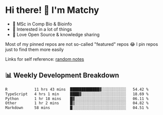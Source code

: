 # Hi there! 👋 I'm Matchy

- 🧬 MSc in Comp Bio & Bioinfo
- 🎈 Interested in a lot of things
- 💜 Love Open Source & knowledge sharing

Most of my pinned repos are not so-called "featured" repos 😂 I pin repos just to find them more easily

Links for self reference: [random notes](https://matchy233.github.io/random-notes)

## 📊 Weekly Development Breakdown

<!--START_SECTION:waka-->

```txt
R            11 hrs 43 mins  █████████████▓░░░░░░░░░░░   54.42 %
TypeScript   4 hrs 1 min     ████▓░░░░░░░░░░░░░░░░░░░░   18.69 %
Python       1 hr 18 mins    █▓░░░░░░░░░░░░░░░░░░░░░░░   06.11 %
Other        1 hr 2 mins     █▒░░░░░░░░░░░░░░░░░░░░░░░   04.82 %
Markdown     58 mins         █░░░░░░░░░░░░░░░░░░░░░░░░   04.51 %
```

<!--END_SECTION:waka-->
